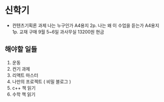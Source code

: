 # 신학기

* 컨텐츠기획론 과제
나는 누구인가 A4용지 2p.
나는 왜 이 수업을 듣는가 A4용지 1p.
교재 구매 9월 5~6일 과사무실 13200원 현금




## 해야할 일들
1. 운동
2. 컨기 과제
3. 리액트 마스터
4. 나만의 프로젝트 ( 비밀 블로그 )
5. c++ 책 읽기
6. 수학 책 읽기